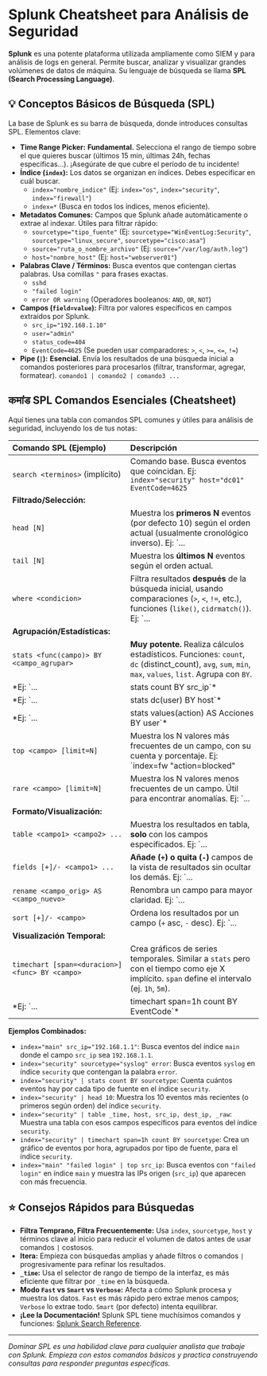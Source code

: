 # Splunk Cheatsheet para Análisis de Seguridad

**Splunk** es una potente plataforma utilizada ampliamente como SIEM y para análisis de logs en general. Permite buscar, analizar y visualizar grandes volúmenes de datos de máquina. Su lenguaje de búsqueda se llama **SPL (Search Processing Language)**.

## 💡 Conceptos Básicos de Búsqueda (SPL)

La base de Splunk es su barra de búsqueda, donde introduces consultas SPL. Elementos clave:

* **Time Range Picker:** **Fundamental.** Selecciona el rango de tiempo sobre el que quieres buscar (últimos 15 min, últimas 24h, fechas específicas...). ¡Asegúrate de que cubre el período de tu incidente!
* **Índice (`index`):** Los datos se organizan en índices. Debes especificar en cuál buscar.
    * `index="nombre_indice"` (Ej: `index="os"`, `index="security"`, `index="firewall"`)
    * `index=*` (Busca en todos los índices, menos eficiente).
* **Metadatos Comunes:** Campos que Splunk añade automáticamente o extrae al indexar. Útiles para filtrar rápido:
    * `sourcetype="tipo_fuente"` (Ej: `sourcetype="WinEventLog:Security"`, `sourcetype="linux_secure"`, `sourcetype="cisco:asa"`)
    * `source="ruta_o_nombre_archivo"` (Ej: `source="/var/log/auth.log"`)
    * `host="nombre_host"` (Ej: `host="webserver01"`)
* **Palabras Clave / Términos:** Busca eventos que contengan ciertas palabras. Usa comillas `"` para frases exactas.
    * `sshd`
    * `"failed login"`
    * `error OR warning` (Operadores booleanos: `AND`, `OR`, `NOT`)
* **Campos (`field=value`):** Filtra por valores específicos en campos extraídos por Splunk.
    * `src_ip="192.168.1.10"`
    * `user="admin"`
    * `status_code=404`
    * `EventCode=4625` (Se pueden usar comparadores: `>`, `<`, `>=`, `<=`, `!=`)
* **Pipe (`|`):** **Esencial.** Envía los resultados de una búsqueda inicial a comandos posteriores para procesarlos (filtrar, transformar, agregar, formatear). `comando1 | comando2 | comando3 ...`

##  कमांड SPL Comandos Esenciales (Cheatsheet)

Aquí tienes una tabla con comandos SPL comunes y útiles para análisis de seguridad, incluyendo los de tus notas:

| Comando SPL (Ejemplo)                                | Descripción                                                                                                                               |
| :--------------------------------------------------- | :---------------------------------------------------------------------------------------------------------------------------------------- |
| `search <terminos>` (implícito)                    | Comando base. Busca eventos que coincidan. Ej: `index="security" host="dc01" EventCode=4625`                                                    |
| **Filtrado/Selección:** |                                                                                                                                           |
| `head [N]`                                           | Muestra los **primeros N** eventos (por defecto 10) según el orden actual (usualmente cronológico inverso). Ej: `... | head 20`               |
| `tail [N]`                                           | Muestra los **últimos N** eventos según el orden actual.                                                                                   |
| `where <condicion>`                                | Filtra resultados **después** de la búsqueda inicial, usando comparaciones (`>`, `<`, `!=`, etc.), funciones (`like()`, `cidrmatch()`). Ej: `... | where process_name like "%.exe"` |
| **Agrupación/Estadísticas:** |                                                                                                                                           |
| `stats <func(campo)> BY <campo_agrupar>`             | **Muy potente.** Realiza cálculos estadísticos. Funciones: `count`, `dc` (distinct_count), `avg`, `sum`, `min`, `max`, `values`, `list`. Agrupa con `BY`. |
|  *Ej: `... | stats count BY src_ip`* | *Cuenta eventos por IP origen.* |
|  *Ej: `... | stats dc(user) BY host`* | *Cuenta usuarios únicos por host.* |
|  *Ej: `... | stats values(action) AS Acciones BY user`*| *Lista acciones únicas por usuario (renombrando el campo a 'Acciones').* |
| `top <campo> [limit=N]`                             | Muestra los N valores más frecuentes de un campo, con su cuenta y porcentaje. Ej: `index=fw "action=blocked" | top src_ip limit=10`           |
| `rare <campo> [limit=N]`                            | Muestra los N valores menos frecuentes de un campo. Útil para encontrar anomalías. Ej: `... | rare user_agent limit=10`                    |
| **Formato/Visualización:** |                                                                                                                                           |
| `table <campo1> <campo2> ...`                         | Muestra los resultados en tabla, **solo** con los campos especificados. Ej: `... | table _time, user, src_ip, dest_ip, status`           |
| `fields [+]/- <campo1> ...`                         | **Añade (`+`) o quita (`-`)** campos de la vista de resultados sin ocultar los demás. Ej: `... | fields - _raw, host`                      |
| `rename <campo_orig> AS <campo_nuevo>`              | Renombra un campo para mayor claridad. Ej: `... | rename user AS Usuario`                                                                  |
| `sort [+]/- <campo>`                                | Ordena los resultados por un campo (`+` asc, `-` desc). Ej: `... | sort -count` (ordena por campo 'count' de mayor a menor)               |
| **Visualización Temporal:** |                                                                                                                                           |
| `timechart [span=<duracion>] <func> BY <campo>`       | Crea gráficos de series temporales. Similar a `stats` pero con el tiempo como eje X implícito. `span` define el intervalo (ej. `1h`, `5m`). |
|  *Ej: `... | timechart span=1h count BY EventCode`* | *Gráfico de eventos por hora, separado por código de evento.* |

**Ejemplos Combinados:**

* `index="main" src_ip="192.168.1.1"`: Busca eventos del índice `main` donde el campo `src_ip` sea `192.168.1.1`.
* `index="security" sourcetype="syslog" error`: Busca eventos `syslog` en índice `security` que contengan la palabra `error`.
* `index="security" | stats count BY sourcetype`: Cuenta cuántos eventos hay por cada tipo de fuente en el índice `security`.
* `index="security" | head 10`: Muestra los 10 eventos más recientes (o primeros según orden) del índice `security`.
* `index="security" | table _time, host, src_ip, dest_ip, _raw`: Muestra una tabla con esos campos específicos para eventos del índice `security`.
* `index="security" | timechart span=1h count BY sourcetype`: Crea un gráfico de eventos por hora, agrupados por tipo de fuente, para el índice `security`.
* `index="main" "failed login" | top src_ip`: Busca eventos con `"failed login"` en índice `main` y muestra las IPs origen (`src_ip`) que aparecen con más frecuencia.

## ⭐ Consejos Rápidos para Búsquedas

* **Filtra Temprano, Filtra Frecuentemente:** Usa `index`, `sourcetype`, `host` y términos clave al inicio para reducir el volumen de datos antes de usar comandos `|` costosos.
* **Itera:** Empieza con búsquedas amplias y añade filtros o comandos `|` progresivamente para refinar los resultados.
* **`_time`:** Usa el selector de rango de tiempo de la interfaz, es más eficiente que filtrar por `_time` en la búsqueda.
* **Modo `Fast` vs `Smart` vs `Verbose`:** Afecta a cómo Splunk procesa y muestra los datos. `Fast` es más rápido pero extrae menos campos; `Verbose` lo extrae todo. `Smart` (por defecto) intenta equilibrar.
* **¡Lee la Documentación!** Splunk SPL tiene muchísimos comandos y funciones: [Splunk Search Reference](https://docs.splunk.com/Documentation/Splunk/latest/SearchReference/WhatsInThisManual).

---
*Dominar SPL es una habilidad clave para cualquier analista que trabaje con Splunk. Empieza con estos comandos básicos y practica construyendo consultas para responder preguntas específicas.*
